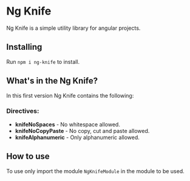 # Ng Knife

Ng Knife is a simple utility library for angular projects.

## Installing

Run `npm i ng-knife` to install.

## What's in the Ng Knife?

In this first version Ng Knife contains the following:

### Directives:

* **knifeNoSpaces** - No whitespace allowed.
* **knifeNoCopyPaste** - No copy, cut and paste allowed.
* **knifeAlphanumeric** - Only alphanumeric allowed.

## How to use

To use only import the module `NgKnifeModule` in the module to be used.
